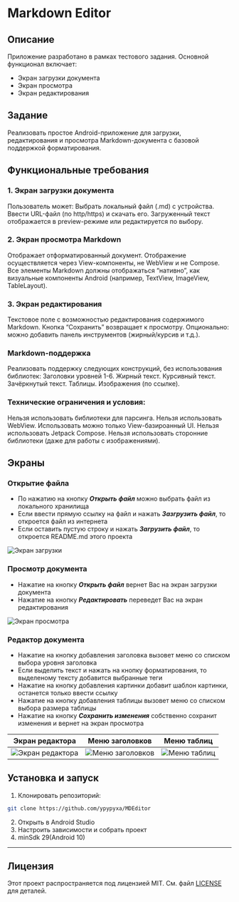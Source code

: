 # Markdown Editor

## Описание

Приложение разработано в рамках тестового задания. Основной функционал включает:
- Экран загрузки документа
- Экран просмотра
- Экран редактирования

## Задание

Реализовать простое Android-приложение для загрузки, редактирования и просмотра Markdown-документа с базовой поддержкой форматирования.

## Функциональные требования

### 1. Экран загрузки документа
Пользователь может:
Выбрать локальный файл (.md) с устройства.
Ввести URL-файл (по http/https) и скачать его.
Загруженный текст отображается в preview-режиме или редактируется по выбору.

### 2. Экран просмотра Markdown
Отображает отформатированный документ.
Отображение осуществляется через View-компоненты, не WebView и не Compose.
Все элементы Markdown должны отображаться “нативно”, как визуальные компоненты Android (например, TextView, ImageView, TableLayout).

### 3. Экран редактирования
Текстовое поле с возможностью редактирования содержимого Markdown.
Кнопка “Сохранить” возвращает к просмотру.
Опционально: можно добавить панель инструментов (жирный/курсив и т.д.).

### Markdown-поддержка
Реализовать поддержку следующих конструкций, без использования библиотек:
Заголовки уровней 1-6.
Жирный текст.
Курсивный текст.
Зачёркнутый текст.
Таблицы.
Изображения (по ссылке).

### Технические ограничения и условия:
Нельзя использовать библиотеки для парсинга.
Нельзя использовать WebView.
Использовать можно только View-базироанный UI.
Нельзя использовать Jetpack Compose.
Нельзя использовать сторонние библиотеки (даже для работы с изображениями).

## Экраны

### Открытие файла
- По нажатию на кнопку ***Открыть файл*** можно выбрать файл из локального хранилища
- Если ввести прямую ссылку на файл и нажать ***Зазгрузить файл***, то откроется файл из интернета
- Если оставить пустую строку и нажать ***Загрузить файл***, то откроется README.md этого проекта

![Экран загрузки](https://iili.io/FlpQG8F.md.jpg)

### Просмотр документа
- Нажатие на кнопку ***Открыть файл*** вернет Вас на экран загрузки документа
- Нажатие на кнопку ***Редактировать*** переведет Вас на экран редактирования

![Экран просмотра](https://iili.io/FlpQwnR.md.jpg)

### Редактор документа
- Нажатие на кнопку добавления заголовка вызовет меню со списком выбора уровня заголовка
- Если выделить текст и нажать на кнопку форматирования, то выделеному тексту добавится выбранные теги
- Нажатие на кнопку добавления картинки добавит шаблон картинки, останется только ввести ссылку
- Нажатие на кнопку добавления таблицы вызовет меню со списком выбора размера таблицы
- Нажатие на кнопку ***Сохранить изменения*** собственно сохранит изменения и вернет на экран просмотра

| Экран редактора | Меню заголовков | Меню таблиц |
|-------------|-------------|-------------|
| ![Экран редактора](https://iili.io/FlpQXwJ.md.jpg) | ![Меню заголовков](https://iili.io/FlpQWua.md.jpg) | ![Меню таблиц](https://iili.io/FlpQNGp.md.jpg) |

## Установка и запуск
1. Клонировать репозиторий:
```bash
git clone https://github.com/ypypyxa/MDEditor
```
2. Открыть в Android Studio
3. Настроить зависимости и собрать проект
4. minSdk 29(Android 10)

---

## Лицензия
Этот проект распространяется под лицензией MIT. См. файл [LICENSE](LICENSE) для деталей.
